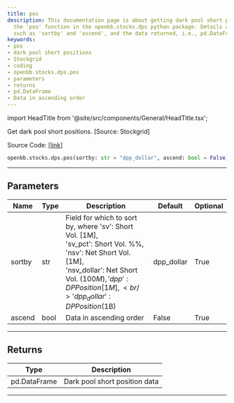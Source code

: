 ```yaml
---
title: pos
description: This documentation page is about getting dark pool short positions using
  the 'pos' function in the openbb.stocks.dps python package. Details about parameters
  such as 'sortby' and 'ascend', and the data returned, i.e., pd.DataFrame, are provided.
keywords:
- pos
- dark pool short positions
- Stockgrid
- coding
- openbb.stocks.dps.pos
- parameters
- returns
- pd.DataFrame
- Data in ascending order
---
```


import HeadTitle from '@site/src/components/General/HeadTitle.tsx';

<HeadTitle title="stocks.dps.pos - Reference | OpenBB SDK Docs" />

Get dark pool short positions. [Source: Stockgrid]

Source Code: [[link](https://github.com/OpenBB-finance/OpenBBTerminal/tree/main/openbb_terminal/stocks/dark_pool_shorts/stockgrid_model.py#L18)]

```python
openbb.stocks.dps.pos(sortby: str = "dpp_dollar", ascend: bool = False)
```

---

## Parameters

| Name | Type | Description | Default | Optional |
| ---- | ---- | ----------- | ------- | -------- |
| sortby | str | Field for which to sort by, where 'sv': Short Vol. [1M],<br/>'sv_pct': Short Vol. %%, 'nsv': Net Short Vol. [1M],<br/>'nsv_dollar': Net Short Vol. ($100M), 'dpp': DP Position [1M],<br/>'dpp_dollar': DP Position ($1B) | dpp_dollar | True |
| ascend | bool | Data in ascending order | False | True |


---

## Returns

| Type | Description |
| ---- | ----------- |
| pd.DataFrame | Dark pool short position data |
---
